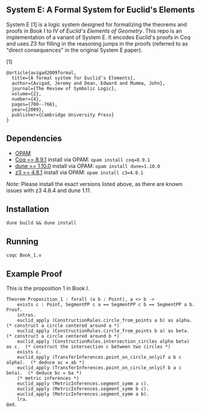 System E: A Formal System for Euclid's Elements
--------------------------------

System E [1] is a logic system designed for formalizing the theorems and proofs in Book I to IV of *Euclid's Elements of Geometry*. This repo is an implementation of a variant of System E. It encodes Euclid's proofs in Coq and uses Z3 for filling in the reasoning jumps in the proofs (referred to as "direct consequences" in the original System E paper).

[1]
```
@article{avigad2009formal,
  title={A formal system for Euclid’s Elements},
  author={Avigad, Jeremy and Dean, Edward and Mumma, John},
  journal={The Review of Symbolic Logic},
  volume={2},
  number={4},
  pages={700--768},
  year={2009},
  publisher={Cambridge University Press}
}
```

## Dependencies

* [OPAM](https://opam.ocaml.org/)
* [Coq == 8.9.1](https://opam.ocaml.org/packages/coq/) install via OPAM: `opam install coq=8.9.1`
* [dune == 1.10.0](https://opam.ocaml.org/packages/dune/) install via OPAM: `opam install dune=1.10.0`
* [z3 == 4.8.1](https://opam.ocaml.org/packages/z3/z3.4.8.1/) install via OPAM: `opam install z3=4.8.1`

*Note*: Please install the exact versions listed above, as there are known issues with z3 4.8.4 and dune 1.11.

## Installation

`dune build && dune install`


## Running

`coqc Book_1.v`


## Example Proof

This is the proposition 1 in Book I.

```coq
Theorem Proposition_1 : forall (a b : Point), a <> b ->
    exists c : Point, SegmentPP c a == SegmentPP c b == SegmentPP a b.
Proof.
    intros.
    euclid_apply (ConstructionRules.circle_from_points a b) as alpha. (* construct a circle centered around a *)
    euclid_apply (ConstructionRules.circle_from_points b a) as beta. (* construct a circle centered around b *)
    euclid_apply (ConstructionRules.intersection_circles alpha beta) as c.  (* construct the intersection c between two circles *)
    exists c.
    euclid_apply (TransferInferences.point_on_circle_onlyif a b c alpha).  (* deduce ac = ab *)
    euclid_apply (TransferInferences.point_on_circle_onlyif b a c beta).  (* deduce bc = ba *) 
    (* metric inferences *)
    euclid_apply (MetricInferences.segment_symm a c).
    euclid_apply (MetricInferences.segment_symm b c).
    euclid_apply (MetricInferences.segment_symm a b).
    lra. 
Qed.

```
